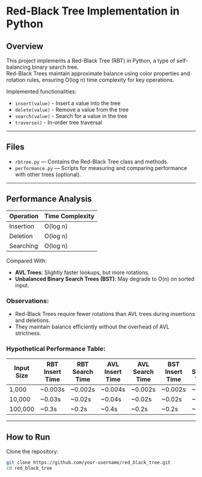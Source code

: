 # Red-Black Tree Implementation in Python

## Overview

This project implements a Red-Black Tree (RBT) in Python, a type of self-balancing binary search tree.  
Red-Black Trees maintain approximate balance using color properties and rotation rules, ensuring O(log n) time complexity for key operations.

Implemented functionalities:
- `insert(value)` - Insert a value into the tree
- `delete(value)` - Remove a value from the tree
- `search(value)` - Search for a value in the tree
- `traverse()` - In-order tree traversal

---

## Files

- `rbtree.py` — Contains the Red-Black Tree class and methods.
- `performance.py` — Scripts for measuring and comparing performance with other trees (optional).

---

## Performance Analysis

| Operation  | Time Complexity |
|------------|-----------------|
| Insertion  | O(log n)         |
| Deletion   | O(log n)         |
| Searching  | O(log n)         |

Compared With:
- **AVL Trees**: Slightly faster lookups, but more rotations.
- **Unbalanced Binary Search Trees (BST)**: May degrade to O(n) on sorted input.

### Observations:
- Red-Black Trees require fewer rotations than AVL trees during insertions and deletions.
- They maintain balance efficiently without the overhead of AVL strictness.

### Hypothetical Performance Table:

| Input Size | RBT Insert Time | RBT Search Time | AVL Insert Time | AVL Search Time | BST Insert Time | BST Search Time |
|------------|-----------------|-----------------|-----------------|-----------------|-----------------|-----------------|
| 1,000      | ~0.003s          | ~0.002s          | ~0.004s          | ~0.002s          | ~0.002s          | ~0.01s           |
| 10,000     | ~0.03s           | ~0.02s           | ~0.04s           | ~0.02s           | ~0.02s           | ~0.12s           |
| 100,000    | ~0.3s            | ~0.2s            | ~0.4s            | ~0.2s            | ~0.2s            | ~1.2s            |

---

## How to Run

Clone the repository:

```bash
git clone https://github.com/your-username/red_black_tree.git
cd red_black_tree
